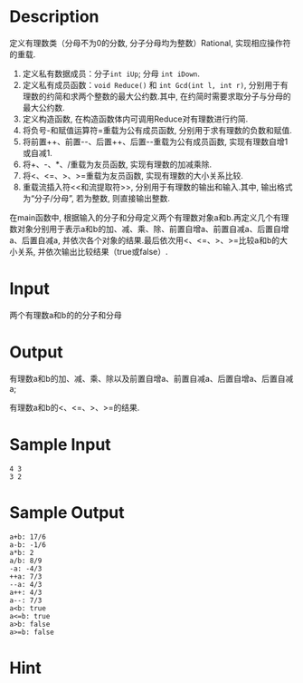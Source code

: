 # Description

定义有理数类（分母不为0的分数, 分子分母均为整数）Rational, 实现相应操作符的重载.</br>

1. 定义私有数据成员：分子`int iUp`; 分母 `int iDown`.</br>
2. 定义私有成员函数：`void Reduce()` 和 `int Gcd(int l, int r)`, 分别用于有理数的约简和求两个整数的最大公约数.其中, 在约简时需要求取分子与分母的最大公约数.</br>
3. 定义构造函数, 在构造函数体内可调用Reduce对有理数进行约简.</br>
4. 将负号-和赋值运算符=重载为公有成员函数, 分别用于求有理数的负数和赋值.</br>
5. 将前置++、前置--、后置++、后置--重载为公有成员函数, 实现有理数自增1或自减1.</br>
6. 将+、-、*、/重载为友员函数, 实现有理数的加减乘除.</br>
7. 将<、<=、>、>=重载为友员函数, 实现有理数的大小关系比较.</br>
8. 重载流插入符<<和流提取符>>, 分别用于有理数的输出和输入.其中, 输出格式为“分子/分母”, 若为整数, 则直接输出整数.</br>

在main函数中, 根据输入的分子和分母定义两个有理数对象a和b.再定义几个有理数对象分别用于表示a和b的加、减、乘、除、前置自增a、前置自减a、后置自增a、后置自减a, 并依次各个对象的结果.最后依次用<、<=、>、>=比较a和b的大小关系, 并依次输出比较结果（true或false）.</br>

# Input

两个有理数a和b的的分子和分母</br>

# Output

有理数a和b的加、减、乘、除以及前置自增a、前置自减a、后置自增a、后置自减a;</br>

有理数a和b的<、<=、>、>=的结果.</br>

# Sample Input

    4 3
    3 2

# Sample Output

    a+b: 17/6
    a-b: -1/6
    a*b: 2
    a/b: 8/9
    -a: -4/3
    ++a: 7/3
    --a: 4/3
    a++: 4/3
    a--: 7/3
    a<b: true
    a<=b: true
    a>b: false
    a>=b: false

# Hint  